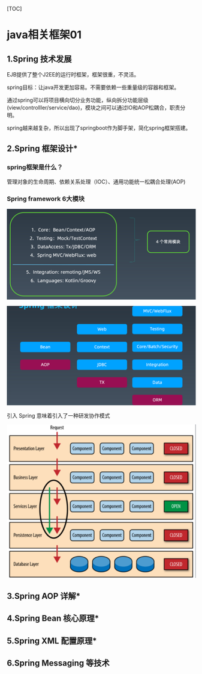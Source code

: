 [TOC]

# java相关框架01

## 1.Spring 技术发展 

EJB提供了整个J2EE的运行时框架，框架很重，不灵活。

spring目标：让java开发更加容易。不需要依赖一些重量级的容器和框架。

通过spring可以将项目横向切分业务功能，纵向拆分功能层级(view/controlller/service/dao)，模块之间可以通过IO和AOP松耦合，职责分明。

spring越来越复杂，所以出现了springboot作为脚手架，简化spring框架搭建。

## 2.Spring 框架设计*

### spring框架是什么？

管理对象的生命周期、依赖关系处理（IOC）、通用功能统一松耦合处理(AOP)

### Spring framework 6大模块

![image-20210303232455522](image/image-20210303232455522.png)

![image-20210303232852807](image/image-20210303232852807.png)

引入 Spring 意味着引入了一种研发协作模式

![image-20210303233009373](image/image-20210303233009373.png)

## 3.Spring AOP 详解* 

 

## 4.Spring Bean 核心原理* 



## 5.Spring XML 配置原理* 



## 6.Spring Messaging 等技术